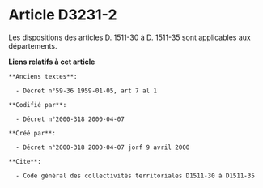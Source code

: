 # Article D3231-2

Les dispositions des articles D. 1511-30 à D. 1511-35 sont applicables aux départements.

**Liens relatifs à cet article**

	**Anciens textes**:

	  - Décret n°59-36 1959-01-05, art 7 al 1

	**Codifié par**:

	  - Décret n°2000-318 2000-04-07

	**Créé par**:

	  - Décret n°2000-318 2000-04-07 jorf 9 avril 2000

	**Cite**:

	  - Code général des collectivités territoriales D1511-30 à D1511-35
